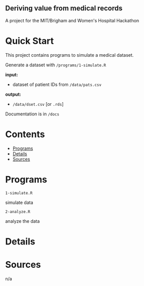 ## Deriving value from medical records
A project for the MIT/Brigham and Women's Hospital Hackathon


Quick Start
===============================================================================
This project contains programs to simulate a medical dataset.

Generate a dataset with `/programs/1-simulate.R`

**input:**
* dataset of patient IDs from `/data/pats.csv`

**output:**
* `/data/dset.csv` [or `.rds`]



Documentation is in `/docs`

Contents
===============================================================================
* [Programs](#programs)
* [Details](#details)
* [Sources](#Sources)


Programs
===============================================================================
`1-simulate.R`

simulate data


`2-analyze.R`

analyze the data



Details
===============================================================================

Sources 
===============================================================================
n/a
